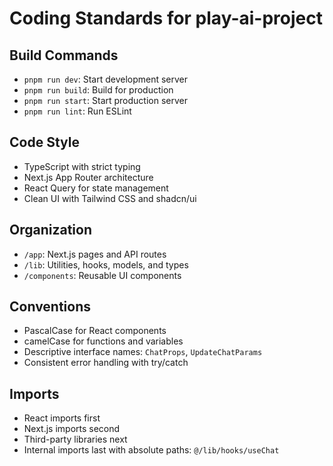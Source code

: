 # Coding Standards for play-ai-project

## Build Commands
- `pnpm run dev`: Start development server
- `pnpm run build`: Build for production
- `pnpm run start`: Start production server
- `pnpm run lint`: Run ESLint

## Code Style
- TypeScript with strict typing
- Next.js App Router architecture
- React Query for state management
- Clean UI with Tailwind CSS and shadcn/ui

## Organization
- `/app`: Next.js pages and API routes
- `/lib`: Utilities, hooks, models, and types
- `/components`: Reusable UI components

## Conventions
- PascalCase for React components
- camelCase for functions and variables
- Descriptive interface names: `ChatProps`, `UpdateChatParams`
- Consistent error handling with try/catch

## Imports
- React imports first
- Next.js imports second
- Third-party libraries next
- Internal imports last with absolute paths: `@/lib/hooks/useChat`